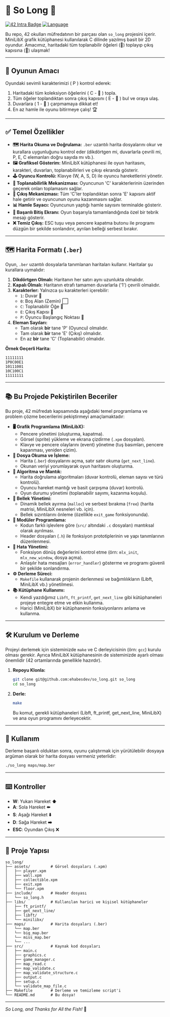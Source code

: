# 👾 So Long 🚀

[![42 Intra Badge](https://img.shields.io/badge/42_Okulu-Projesi-00babc?style=for-the-badge&logo=42)](https://www.42kocaeli.com.tr) [![Language](https://img.shields.io/badge/Dil-C-blue?style=for-the-badge&logo=c)](https://en.wikipedia.org/wiki/C_(programming_language))

Bu repo, 42 okulları müfredatının bir parçası olan `so_long` projesini içerir. MiniLibX grafik kütüphanesi kullanılarak C dilinde yazılmış basit bir 2D oyundur. Amacımız, haritadaki tüm toplanabilir öğeleri (💎) toplayıp çıkış kapısına (🚪) ulaşmak!

---

## 🎯 Oyunun Amacı

Oyundaki sevimli karakterimizi ( P ) kontrol ederek:
1. Haritadaki tüm koleksiyon öğelerini ( C - 💎 ) topla.
2. Tüm öğeler toplandıktan sonra çıkış kapısını ( E - 🚪 ) bul ve oraya ulaş.
3. Duvarlara ( 1 - 🧱 ) çarpmamaya dikkat et!
4. En az hamle ile oyunu bitirmeye çalış! 🏆

---

## ✅ Temel Özellikler

* **🗺️ Harita Okuma ve Doğrulama:** `.ber` uzantılı harita dosyalarını okur ve kurallara uygunluğunu kontrol eder (dikdörtgen mi, duvarlarla çevrili mi, P, E, C elemanları doğru sayıda mı vb.).
* **🖼️ Grafiksel Gösterim:** MiniLibX kütüphanesi ile oyun haritasını, karakteri, duvarları, toplanabilirleri ve çıkışı ekranda gösterir.
* **🕹️ Oyuncu Kontrolü:** Klavye (W, A, S, D) ile oyuncu hareketlerini yönetir.
* **💎 Toplanabilirlik Mekanizması:** Oyuncunun 'C' karakterlerinin üzerinden geçerek onları toplamasını sağlar.
* **🚪 Çıkış Mekanizması:** Tüm 'C'ler toplandıktan sonra 'E' kapısını aktif hale getirir ve oyuncunun oyunu kazanmasını sağlar.
* **📊 Hamle Sayacı:** Oyuncunun yaptığı hamle sayısını terminalde gösterir.
* **🎉 Başarılı Bitiş Ekranı:** Oyun başarıyla tamamlandığında özel bir tebrik mesajı gösterir.
* **❌ Temiz Çıkış:** ESC tuşu veya pencere kapatma butonu ile programı düzgün bir şekilde sonlandırır, ayrılan belleği serbest bırakır.

---

## 🗺️ Harita Formatı (`.ber`)

Oyun, `.ber` uzantılı dosyalarla tanımlanan haritaları kullanır. Haritalar şu kurallara uymalıdır:

1.  **Dikdörtgen Olmalı:** Haritanın her satırı aynı uzunlukta olmalıdır.
2.  **Kapalı Olmalı:** Haritanın etrafı tamamen duvarlarla ('1') çevrili olmalıdır.
3.  **Karakterler:** Yalnızca şu karakterleri içerebilir:
    * `1`: Duvar 🧱
    * `0`: Boş Alan (Zemin) ⬜
    * `C`: Toplanabilir Öğe 💎
    * `E`: Çıkış Kapısı 🚪
    * `P`: Oyuncu Başlangıç Noktası 👾
4.  **Eleman Sayıları:**
    * Tam olarak **bir** tane 'P' (Oyuncu) olmalıdır.
    * Tam olarak **bir** tane 'E' (Çıkış) olmalıdır.
    * En az **bir** tane 'C' (Toplanabilir) olmalıdır.

**Örnek Geçerli Harita:**
```ber
11111111
1P0C00E1
10111001
10C100C1
11111111
```

---

## 📚 Bu Projede Pekiştirilen Beceriler

Bu proje, 42 müfredatı kapsamında aşağıdaki temel programlama ve problem çözme becerilerini pekiştirmeyi amaçlamaktadır:

* **🖥️ Grafik Programlama (MiniLibX):**
    * Pencere yönetimi (oluşturma, kapatma).
    * Görsel (sprite) yükleme ve ekrana çizdirme (`.xpm` dosyaları).
    * Klavye ve pencere olaylarını (event) yönetme (tuş basımları, pencere kapanması, yeniden çizim).
* **📄 Dosya Okuma ve İşleme:**
    * Harita (`.ber`) dosyalarını açma, satır satır okuma (`get_next_line`).
    * Okunan veriyi yorumlayarak oyun haritasını oluşturma.
* **🧠 Algoritma ve Mantık:**
    * Harita doğrulama algoritmaları (duvar kontrolü, eleman sayısı ve türü kontrolü).
    * Oyuncu hareket mantığı ve basit çarpışma (duvar) kontrolü.
    * Oyun durumu yönetimi (toplanabilir sayımı, kazanma koşulu).
* **💾 Bellek Yönetimi:**
    * Dinamik bellek ayırma (`malloc`) ve serbest bırakma (`free`) (harita matrisi, MiniLibX nesneleri vb. için).
    * Bellek sızıntılarını önleme (özellikle `exit_game` fonksiyonunda).
* **🧩 Modüler Programlama:**
    * Kodun farklı işlevlere göre (`src/` altındaki `.c` dosyaları) mantıksal olarak ayrılması.
    * Header dosyaları (`.h`) ile fonksiyon prototiplerinin ve yapı tanımlarının düzenlenmesi.
* **🔧 Hata Yönetimi:**
    * Fonksiyon dönüş değerlerini kontrol etme (örn: `mlx_init`, `mlx_new_window`, dosya açma).
    * Anlaşılır hata mesajları (`error_handler`) gösterme ve programı güvenli bir şekilde sonlandırma.
* **⚙️ Derleme Süreci:**
    * `Makefile` kullanarak projenin derlenmesi ve bağımlılıkların (Libft, MiniLibX vb.) yönetilmesi.
* **📚 Kütüphane Kullanımı:**
    * Kendi yazdığımız `Libft`, `ft_printf`, `get_next_line` gibi kütüphaneleri projeye entegre etme ve etkin kullanma.
    * Harici (MiniLibX) bir kütüphanenin fonksiyonlarını anlama ve kullanma.

---

## 🛠️ Kurulum ve Derleme

Projeyi derlemek için sisteminizde `make` ve C derleyicisinin (örn: `gcc`) kurulu olması gerekir. Ayrıca MiniLibX kütüphanesinin de sisteminizde ayarlı olması önemlidir (42 ortamlarında genellikle hazırdır).

1.  **Repoyu Klonla:**
    ```bash
    git clone git@github.com:ehabesdev/so_long.git so_long
    cd so_long
    ```

2.  **Derle:**
    ```bash
    make
    ```
    Bu komut, gerekli kütüphaneleri (Libft, ft_printf, get_next_line, MiniLibX) ve ana oyun programını derleyecektir.

---

## 🚀 Kullanım

Derleme başarılı olduktan sonra, oyunu çalıştırmak için yürütülebilir dosyaya argüman olarak bir harita dosyası vermeniz yeterlidir:

```bash
./so_long maps/map.ber
```
---

## ⌨️ Kontroller

* **W**: Yukarı Hareket **⬆️**
* **A**: Sola Hareket **⬅️**
* **S**: Aşağı Hareket **⬇️**
* **D**: Sağa Hareket **➡️**
* **ESC**: Oyundan Çıkış ❌

---

## 📁 Proje Yapısı

```text
so_long/
├── assets/         # Görsel dosyaları (.xpm)
│   ├── player.xpm
│   ├── wall.xpm
│   ├── collectible.xpm
│   ├── exit.xpm
│   └── floor.xpm
├── include/        # Header dosyası
│   └── so_long.h
├── libs/           # Kullanılan harici ve kişisel kütüphaneler
│   ├── ft_printf/
│   ├── get_next_line/
│   ├── libft/
│   └── minilibx/
├── maps/           # Harita dosyaları (.ber)
│   └── map.ber
│   └── big_map.ber
│   └── miss_map.ber
│   └── ...
├── src/            # Kaynak kod dosyaları
│   ├── main.c
│   ├── graphics.c
│   ├── game_manager.c
│   ├── map_read.c
│   ├── map_validate.c
│   ├── map_validate_structure.c
│   ├── output.c
│   ├── setup.c
│   └── validate_map_file.c
├── Makefile        # Derleme ve temizleme script'i
└── README.md       # Bu dosya!
```

---
*So Long, and Thanks for All the Fish!* 🐬
